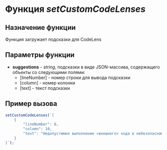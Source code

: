 # Функция *setCustomCodeLenses*
## Назначение функции
Функция загружает подсказки для CodeLens

## Параметры функции
* **suggestions** - *string*, подсказки в виде JSON-массива, содержащего объекты со следующими полями:
	* [lineNumber] - номер строки для вывода подсказки
	* [column] - номер колонки
	* [text] - текст подсказки

## Пример вызова
```javascript
setCustomCodeLenses(`[
	{
		"lineNumber": 6,
		"column": 10,
		"text": "Недопустимое выполнение «внешнего» кода в небезопасном режиме"
	}
]`);
```